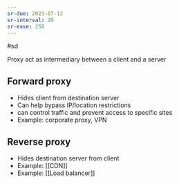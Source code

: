 ```yaml
---
sr-due: 2023-07-12
sr-interval: 20
sr-ease: 250
---
```


#sd

Proxy act as intermediary between a client and a server

## Forward proxy

- Hides client from destination server
- Can help bypass IP/location restrictions
- can control traffic and prevent access to specific sites
- Example: corporate proxy, VPN

## Reverse proxy

- Hides destination server from client
- Example: [[CDN]]
- Example: [[Load balancer]]

